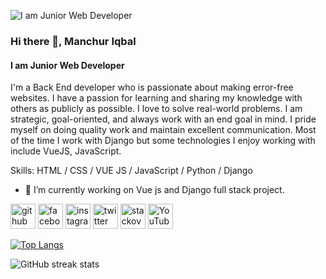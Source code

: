 ![I am Junior Web Developer](https://pbs.twimg.com/profile_banners/4204104494/1692010182/1500x500)
### Hi there 👋, Manchur Iqbal
#### I am Junior Web Developer


I'm a Back End developer who is passionate about making error-free websites. I have a passion for learning and sharing my knowledge with others as publicly as possible. I love to solve real-world problems. I am strategic, goal-oriented, and always work with an end goal in mind. I pride myself on doing quality work and maintain excellent communication. Most of the time I work with Django but some technologies I enjoy working with include
VueJS, JavaScript.

Skills: HTML / CSS / VUE JS /  JavaScript / Python / Django

- 🔭 I’m currently working on Vue js and Django full stack project. 


[<img src='https://cdn.jsdelivr.net/npm/simple-icons@3.0.1/icons/github.svg' alt='github' height='40'>](https://github.com/manchuriqbal)  [<img src='https://cdn.jsdelivr.net/npm/simple-icons@3.0.1/icons/facebook.svg' alt='facebook' height='40'>](https://www.facebook.com/manchur.iqbal)  [<img src='https://cdn.jsdelivr.net/npm/simple-icons@3.0.1/icons/instagram.svg' alt='instagram' height='40'>](https://www.instagram.com/manchuriqbal/)  [<img src='https://cdn.jsdelivr.net/npm/simple-icons@3.0.1/icons/twitter.svg' alt='twitter' height='40'>](https://twitter.com/manchuriqbal1)  [<img src='https://cdn.jsdelivr.net/npm/simple-icons@3.0.1/icons/stackoverflow.svg' alt='stackoverflow' height='40'>](https://stackoverflow.com/users/manchur-iqbal)  [<img src='https://cdn.jsdelivr.net/npm/simple-icons@3.0.1/icons/youtube.svg' alt='YouTube' height='40'>](https://www.youtube.com/channel/iqbalvlogs4022)  

[![Top Langs](https://github-readme-stats.vercel.app/api/top-langs/?username=manchuriqbal)](https://github.com/anuraghazra/github-readme-stats)

![GitHub streak stats](https://streak-stats.demolab.com/?user=manchuriqbal)  

